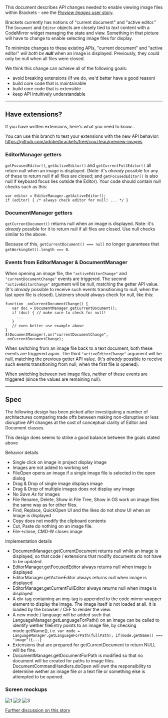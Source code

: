 This document describes API changes needed to enable viewing image files within Brackets - see the [_Preview Images_ user story](https://trello.com/c/l9AcILkC/24-8-preview-images).

Brackets currently has notions of "current document" and "active editor." The `Document` and `Editor` objects are closely tied to _text_ content with a CodeMirror widget managing the state and view. Something in that picture will have to change to enable selecting image files for display.

To minimize changes to these existing APIs, "current document" and "active editor" _will both be **null**_ when an image is displayed. Previously, they could only be null when all files were closed.

We think this change can achieve all of the following goals:

* avoid breaking extensions (if we do, we'd better have a good reason)
* build core code that is maintainable
* build core code that is extensible
* keep API intuitively understandable

---
## Have extensions?
If you have written extensions, here's what you need to know...

You can use this branch to test your extensions with the new API behavior:
https://github.com/adobe/brackets/tree/couzteau/preview-images


### EditorManager getters
`getFocusedEditor()`, `getActiveEditor()` and `getCurrentFullEditor()` all return null when an image is displayed. (Note: it's _already_ possible for any of these to return null if all files are closed; and `getFocusedEditor()` is also null if keyboard focus lies outside the Editor). Your code should contain null checks such as this:

~~~~
var editor = EditorManager.getActiveEditor();
if (editor) { /* always check editor for null! ... */ }
~~~~


### DocumentManager getters
`getCurrentDocument()` returns null when an image is displayed. Note: it's _already_ possible for it to return null if all files are closed. Use null checks similar to the above.

Because of this, `getCurrentDocument() === null` no longer guarantees that `getWorkingSet().length === 0`.

### Events from EditorManager & DocumentManager

When opening an image file, the `"activeEditorChange"` and `"currentDocumentChange"` events are triggered. The second `"activeEditorChange"` argument will be null, matching the getter API value. (It's _already_ possible to receive such events transitioning to null, when the last open file is closed). Listeners should always check for null, like this:

~~~~
function _onCurrentDocumentChange() {
   var doc = DocumentManager.getCurrentDocument();
   if (doc) { // make sure to check for null!
     ...
   }
   // even better use example above 
}
$(DocumentManager).on("currentDocumentChange", _onCurrentDocumentChange);
~~~~

When switching from an image file back to a text document, both these events are triggered again. The third `"activeEditorChange"` argument will be null, matching the previous getter API value. (It's _already_ possible to receive such events transitioning from null, when the first file is opened).

When switching between two image files, _neither_ of these events are triggered (since the values are remaining null).


---

## Spec

The following design has been picked after investigating a number of architectures comparing trade offs between making non-disruptive or less disruptive API changes at the cost of conceptual clarity of Editor and Document classes.

This design does seems to strike a good balance between the goals stated above

Behavior details
* Single click on image in project display image
* Images are not added to working set
* FileOpen opens an image if a single image file is selected in the open dialog
* Drag & Drop of single image displays image
* Drag & Drop of multiple images does not display any image
* No _Save As_ for images
* File Rename, Delete, Show in File Tree, Show in OS work on image files the same way as for other files.
* Find, Replace, QuickOpen UI and the likes do not show UI when an Image is displayed
* Copy does not modify the clipboard contents
* Cut, Paste do nothing on an image file.
* File->close, CMD-W closes image

Implementation details
* DocumentManager.getCurrentDocument returns null while an image is displayed, so that code / extensions that modify documents do not have to be updated.
* EditorManager.getFocusedEditor always returns null when image is displayed
* EditorManager.getActiveEditor always returns null when image is displayed
* EditorManager.getCurrentFullEditor always returns null when image is displayed
* A div-tag containing an img-tag is appended to the code mirror wrapper element to display the image. The image itself is not loaded at all. It is loaded by the browser / CEF  to render the view.
* A new mode / language will be added such that LanguageManager.getLanguageForPath() on an image can be called to identify wether fileEntry points to an image file, by checking mode.getName(), i.e.
`var mode = LanguageManager.getLanguageForPath(fullPath);
if(mode.getName() === "image"){...}`
* Extensions that are prepared for getCurrentDocument to return NULL will be fine.
* DocumentManager.getDocumentForPath is modified so that no document will be created for paths to image files.
DocumentCommandHandlers.doOpen will own the responsibility to determine wether an image file or a text file or something else is attempted to be opened.

### Screen mockups
![1](https://trello-attachments.s3.amazonaws.com/4f90a6d98f77505d7940ce88/4f91ec23c0e7c29036c1e92f/93e6ecaa4aec4fe4d174427ca515bd7a/Brackets_ImageView_005.png)
![2](https://trello-attachments.s3.amazonaws.com/4f90a6d98f77505d7940ce88/4f91ec23c0e7c29036c1e92f/e3a0f30e8308702b98469e910d0c7a5f/Brackets_ImageView_004.png)
![3](https://trello-attachments.s3.amazonaws.com/4f90a6d98f77505d7940ce88/4f91ec23c0e7c29036c1e92f/468e703d2a78ee5f0b7f9774331483ca/Brackets_ImageView_003.png)

[Further discussion on this story](https://github.com/adobe/brackets/wiki/Preview-Images-Research----old-drafts)